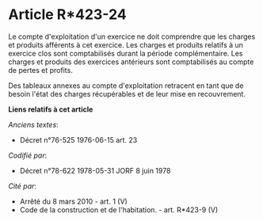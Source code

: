 # Article R*423-24

Le compte d'exploitation d'un exercice ne doit comprendre que les charges et produits afférents à cet exercice. Les charges
et produits relatifs à un exercice clos sont comptabilisés durant la période complémentaire. Les charges et produits des
exercices antérieurs sont comptabilisés au compte de pertes et profits.

Des tableaux annexes au compte d'exploitation retracent en tant que de besoin l'état des charges récupérables et de leur mise
en recouvrement.

**Liens relatifs à cet article**

_Anciens textes_:

  - Décret n°76-525 1976-06-15 art. 23

_Codifié par_:

  - Décret n°78-622 1978-05-31 JORF 8 juin 1978

_Cité par_:

  - Arrêté du 8 mars 2010 - art. 1 (V)
  - Code de la construction et de l'habitation. - art. R*423-9 (V)
